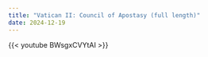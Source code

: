 ```yaml
---
title: "Vatican II: Council of Apostasy (full length)"
date: 2024-12-19
---
```


{{< youtube BWsgxCVYtAI >}}
